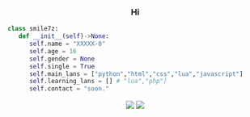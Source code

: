 <h3 align="center">Hi</h3>

```python
class smile7z:
   def __init__(self)->None:
      self.name = "XXXXX-0"
      self.age = 16
      self.gender = None
      self.single = True
      self.main_lans = ["python","html","css","lua","javascript"]
      self.learning_lans = [] # "lua","php"]
      self.contact = "soon."
```
<p align="center">
   <img align="center" src="https://github-readme-stats.vercel.app/api?username=XXXXX-0&theme=cobalt2&show_icons=true">
   <img align="center" src="https://media.discordapp.net/attachments/974116149585399838/975652484766916628/imgur_com.jpeg"><br>
</p>
